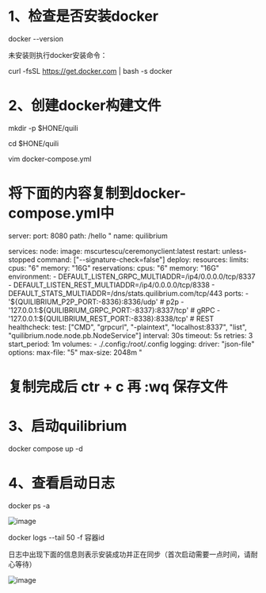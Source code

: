 # 1、检查是否安装docker

docker --version

未安装则执行docker安装命令：

curl -fsSL https://get.docker.com | bash -s docker

# 2、创建docker构建文件

mkdir -p $HONE/quili

cd $HONE/quili

vim docker-compose.yml

# 将下面的内容复制到docker-compose.yml中
server:
    port: 8080
    path: /hello
"
name: quilibrium

services:
  node:
    image: mscurtescu/ceremonyclient:latest
    restart: unless-stopped
    command: ["--signature-check=false"]
    deploy:
      resources:
        limits:
          cpus: "6"
          memory: "16G"
        reservations:
          cpus: "6"
          memory: "16G"
    environment:
      - DEFAULT_LISTEN_GRPC_MULTIADDR=/ip4/0.0.0.0/tcp/8337
      - DEFAULT_LISTEN_REST_MULTIADDR=/ip4/0.0.0.0/tcp/8338
      - DEFAULT_STATS_MULTIADDR=/dns/stats.quilibrium.com/tcp/443
    ports:
      - '${QUILIBRIUM_P2P_PORT:-8336}:8336/udp' # p2p
      - '127.0.0.1:${QUILIBRIUM_GRPC_PORT:-8337}:8337/tcp' # gRPC
      - '127.0.0.1:${QUILIBRIUM_REST_PORT:-8338}:8338/tcp' # REST
    healthcheck:
      test: ["CMD", "grpcurl", "-plaintext", "localhost:8337", "list", "quilibrium.node.node.pb.NodeService"]
      interval: 30s
      timeout: 5s
      retries: 3
      start_period: 1m
    volumes:
      - ./.config:/root/.config
    logging:
      driver: "json-file"
      options:
        max-file: "5"
        max-size: 2048m
"

# 复制完成后 ctr + c 再 :wq  保存文件

# 3、启动quilibrium

docker compose up -d

# 4、查看启动日志

docker ps -a

![image](https://github.com/user-attachments/assets/e7a12ce0-585e-4a29-a220-525303295e83)

docker logs --tail 50 -f 容器id

日志中出现下面的信息则表示安装成功并正在同步（首次启动需要一点时间，请耐心等待）

![image](https://github.com/user-attachments/assets/a6a01e5d-0d6f-408e-aabc-b7a928810d8b)

